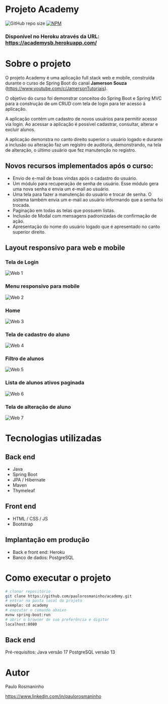 # Projeto Academy
![GitHub repo size](https://img.shields.io/github/repo-size/paulorosmaninho/academy)
[![NPM](https://img.shields.io/npm/l/react)](https://github.com/paulorosmaninho/academy/blob/master/LICENSE) 

### Disponível no Heroku através da URL: https://academysb.herokuapp.com/

# Sobre o projeto

O projeto Academy é uma aplicação full stack web e mobile, construída durante o curso de Spring Boot do canal **Jamerson Souza** (https://www.youtube.com/c/JamersonTutoriais).

O objetivo do curso foi demonstrar conceitos do Spring Boot e Spring MVC para a construção de um CRUD com tela de login para ter acesso à aplicação.

A aplicação contém um cadastro de novos usuários para permitir acesso via login. Ao acessar a aplicação é possível cadastrar, consultar, alterar e excluir alunos.

A aplicação demonstra no canto direito superior o usuário logado e durante a inclusão ou alteração faz um registro de auditoria, demonstrando, na tela de alteração, o último usuário que fez manutenção no registro.

## Novos recursos implementados após o curso:
* Envio de e-mail de boas vindas após o cadastro do usuário.
* Um módulo para recuperação de senha de usuário. Esse módulo gera uma nova senha e envia um e-mail ao usuário.
* Uma tela para fazer a manutenção do usuário e trocar de senha. O sistema também envia um e-mail ao usuário informando que a senha foi trocada.
* Paginação em todas as telas que possuem listas.
* Inclusão de Modal com mensagens padronizadas de confirmação de ação.
* Apresentação do nome do usuário logado que é apresentado no canto superior direito.

## Layout responsivo para web e mobile

### Tela de Login
![Web 1](https://github.com/paulorosmaninho/assets/blob/master/academy/login.png)

### Menu responsivo para mobile
![Web 2](https://github.com/paulorosmaninho/assets/blob/master/academy/menu-mobile-responsivo.png)

### Home
![Web 3](https://github.com/paulorosmaninho/assets/blob/master/academy/home.png)

### Tela de cadastro do aluno
![Web 4](https://github.com/paulorosmaninho/assets/blob/master/academy/cadastro-aluno.png)

### Filtro de alunos
![Web 5](https://github.com/paulorosmaninho/assets/blob/master/academy/filtro-aluno.png)

### Lista de alunos ativos paginada
![Web 6](https://github.com/paulorosmaninho/assets/blob/master/academy/pesquisa-alunos-ativos.png)

### Tela de alteração de aluno
![Web 7](https://github.com/paulorosmaninho/assets/blob/master/academy/alterar-aluno.png)

# Tecnologias utilizadas
## Back end
- Java
- Spring Boot
- JPA / Hibernate
- Maven
- Thymeleaf
## Front end
- HTML / CSS / JS
- Bootstrap
## Implantação em produção
- Back e front end: Heroku
- Banco de dados: PostgreSQL

# Como executar o projeto

```bash
# clonar repositório
git clone https://github.com/paulorosmaninho/academy.git
# entrar na pasta local do projeto
exemplo: cd academy
# executar o comando abaixo
mvnw spring-boot:run
# abrir o browser de sua preferência e digitar
localhost:8080
```

## Back end
Pré-requisitos: 
Java versão 17
PostgreSQL versão 13

# Autor
Paulo Rosmaninho

https://www.linkedin.com/in/paulorosmaninho
